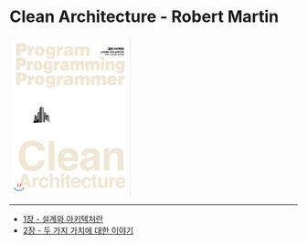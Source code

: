 # Clean Architecture - Robert Martin

![표지](./images/cover.png)

***

- [1장 - 설계와 아키텍처란](https://github.com/sapzilking/review/blob/main/books/Clean%20Architecture/Chapter1/%EC%84%A4%EA%B3%84%EC%99%80%20%EC%95%84%ED%82%A4%ED%85%8D%EC%B2%98%EB%9E%80.md)
- [2장 - 두 가지 가치에 대한 이야기](https://github.com/sapzilking/review/blob/main/books/Clean%20Architecture/Chapter2/%EB%91%90%20%EA%B0%80%EC%A7%80%20%EA%B0%80%EC%B9%98%EC%97%90%20%EB%8C%80%ED%95%9C%20%EC%9D%B4%EC%95%BC%EA%B8%B0.md)

